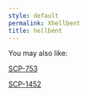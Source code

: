 ```yaml
---
style: default
permalink: Xhellbent
title: hellbent
---
```

You may also like:

[SCP-753](http://scp-wiki.net/scp-753)

[SCP-1452](http://scp-wiki.net/scp-1452)
